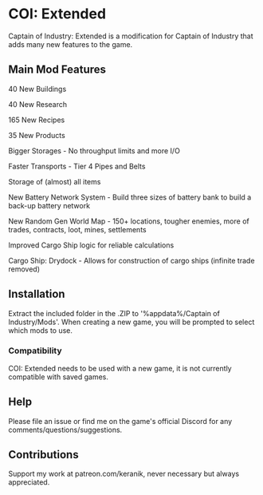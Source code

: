# COI: Extended

Captain of Industry: Extended is a modification for Captain of Industry that adds many new features to the game.

## Main Mod Features

40 New Buildings

40 New Research

165 New Recipes  

35 New Products 

Bigger Storages - No throughput limits and more I/O

Faster Transports - Tier 4 Pipes and Belts

Storage of (almost) all items

New Battery Network System - Build three sizes of battery bank to build a back-up battery network

New Random Gen World Map - 150+ locations, tougher enemies, more of trades, contracts, loot, mines, settlements

Improved Cargo Ship logic for reliable calculations

Cargo Ship: Drydock - Allows for construction of cargo ships (infinite trade removed)

## Installation

Extract the included folder in the .ZIP to '%appdata%/Captain of Industry/Mods'.  When creating a new game, you will be prompted to select which mods to use.

### Compatibility

COI: Extended needs to be used with a new game, it is not currently compatible with saved games.

## Help

Please file an issue or find me on the game's official Discord for any comments/questions/suggestions.

## Contributions

Support my work at patreon.com/keranik, never necessary but always appreciated.
